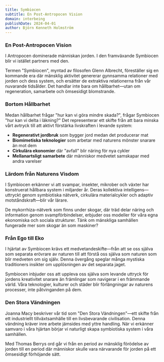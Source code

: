 ```yaml
---
title: Symbiocen
subtitle: En Post-Antropocen Vision
domain: interbeing
publishDate: 2024-04-01
author: Björn Kenneth Holmström
---
```


### En Post-Antropocen Vision

I Antropocen dominerade människan jorden. I den framväxande Symbiocen blir vi istället partners med den.

Termen "Symbiocen", myntad av filosofen Glenn Albrecht, föreställer sig en kommande era där mänsklig aktivitet genererar gynnsamma relationer med jorden och dess system, och ersätter de extraktiva relationerna från vår nuvarande tidsålder. Det handlar inte bara om hållbarhet—utan om regeneration, samarbete och ömsesidigt blomstrande.

### Bortom Hållbarhet

Medan hållbarhet frågar "hur kan vi göra mindre skada?", frågar Symbiocen "hur kan vi delta i läkning?" Det representerar ett skifte från att bara minska vårt avtryck till att aktivt förstärka livskraften i levande system:

- **Regenerativt jordbruk** som bygger jord medan det producerar mat
- **Biomimetiska teknologier** som arbetar med naturens mönster snarare än mot dem
- **Cirkulära ekonomier** där "avfall" blir näring för nya cykler
- **Mellanartsligt samarbete** där människor medvetet samskapar med andra varelser

### Lärdom från Naturens Visdom

I Symbiocen erkänner vi att svampar, insekter, mikrober och växter har konstruerat hållbara system i miljarder år. Deras kollektiva intelligens—uttryckt genom symbiotiska nätverk, cirkulära materialcykler och adaptiv motståndskraft—blir vår lärare.

De mykorrhiza-nätverk som finns under skogar, där träd delar näring och information genom svampförbindelser, erbjuder oss modeller för våra egna ekonomiska och sociala strukturer. Tänk om mänskliga samhällen fungerade mer som skogar än som maskiner?

### Från Ego till Eko

I hjärtat av Symbiocen krävs ett medvetandeskifte—från att se oss själva som separata erövrare av naturen till att förstå oss själva som naturen som blir medveten om sig själv. Denna övergång speglar många mystiska traditioners insikter om upplösningen av det separata jaget.

Symbiocen inbjuder oss att uppleva oss själva som levande uttryck för jordens kreativitet snarare än främlingar som navigerar i en främmande värld. Våra teknologier, kulturer och städer blir förlängningar av naturens processer, inte påtvinganden på dem.

### Den Stora Vändningen

Joanna Macy beskriver vår tid som "Den Stora Vändningen"—ett skifte från ett industriellt tillväxtsamhälle till en livsbevarande civilisation. Denna vändning kräver inre arbete jämsides med yttre handling. När vi erkänner samvaro i våra hjärtan börjar vi naturligt skapa symbiotiska system i våra samhällen.

Med Thomas Berrys ord går vi från en period av mänsklig förödelse av jorden till en period där människor skulle vara närvarande för jorden på ett ömsesidigt förhöjande sätt.
